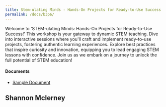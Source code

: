 ```yaml
---
title: Stem-ulating Minds - Hands-On Projects for Ready-to-Use Success!
permalink: /docs/b3p6/
---
```


Welcome to 'STEM-ulating Minds: Hands-On Projects for Ready-to-Use Success!' This workshop is your gateway to dynamic STEM teaching. Dive into interactive sessions where you'll craft and implement ready-to-use projects, fostering authentic learning experiences. Explore best practices that inspire curiosity and innovation, equipping you to lead engaging STEM lessons with confidence. Join us as we embark on a journey to unlock the full potential of STEM education!

#### Documents
 - [Sample Document](../monday/breakout3/documents/b1p1d1.pdf)

## Shannon McIerney